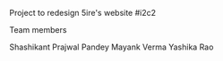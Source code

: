 Project  to redesign 5ire's website
#i2c2


Team members 

Shashikant
Prajwal Pandey
Mayank Verma
Yashika Rao



